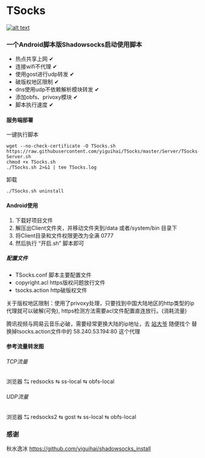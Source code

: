 # TSocks
[![alt text](http://yaohuo.me/tupian/yaohuo.png "title")](http://yaohuo.me)
### 一个Android脚本版Shadowsocks启动使用脚本 ### 
- 热点共享上网 ✔
- 连接wifi不代理 ✔
- 使用gost进行udp转发 ✔
- 破版权地区限制 ✔
- dns使用udp不依赖解析模块转发 ✔
- 添加obfs、privoxy模块 ✔
- 脚本执行速度 ✔
#### 服务端部署
一键执行脚本
```
wget --no-check-certificate -O TSocks.sh https://raw.githubusercontent.com/yiguihai/TSocks/master/Server/TSocks-Server.sh
chmod +x TSocks.sh
./TSocks.sh 2>&1 | tee TSocks.log
```
卸载
```
./TSocks.sh uninstall 
```
#### Android使用 #### 
1. 下载好项目文件
2. 解压出Client文件夹，并移动文件夹到/data 或者/system/bin 目录下
3. 将Client目录和文件权限更改为全满 0777
4. 然后执行 “开启.sh” 脚本即可
##### 配置文件 ##### 

- TSocks.conf 脚本主要配置文件
- copyright.acl https版权问题放行文件
- tsocks.action http破版权文件

关于版权地区限制：使用了privoxy处理，只要找到中国大陆地区的http类型的ip代理就可以破解(可免), https检测方法需要acl文件配置直连放行。(消耗流量)

腾讯视频与网易云音乐必破，需要经常更换大陆的ip地址，去 
[站大爷](http://ip.zdaye.com/?ip=&port=&adr=&checktime=&sleep=1&cunhuo=&nport=&nadr=&dengji=&https=&yys=&post=%d6%a7%b3%d6&px=3)
随便找个 替换掉tsocks.action文件中的 58.240.53.194:80 这个代理

#### 参考流量转发图 #### 

###### TCP流量 ###### 
浏览器 ⇆ redsocks ⇆ ss-local ⇆ obfs-local 
###### UDP流量 ######
浏览器 ⇆ redsocks2 ⇆ gost ⇆ ss-local ⇆ obfs-local

### 感谢 ###
秋水逸冰 https://github.com/yiguihai/shadowsocks_install
